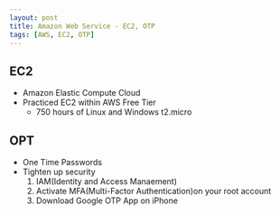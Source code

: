```yaml
---
layout: post
title: Amazon Web Service - EC2, OTP
tags: [AWS, EC2, OTP]
---
```


## EC2
- Amazon Elastic Compute Cloud
- Practiced EC2 within AWS Free Tier
    - 750 hours of Linux and Windows t2.micro 

## OPT 
- One Time Passwords
- Tighten up security
    1. IAM(Identity and Access Manaement)
    2. Activate MFA(Multi-Factor Authentication)on your root account
    3. Download Google OTP App on iPhone
